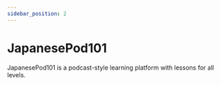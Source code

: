 ```yaml
---
sidebar_position: 2
---
```


# JapanesePod101

JapanesePod101 is a podcast-style learning platform with lessons for all levels.
